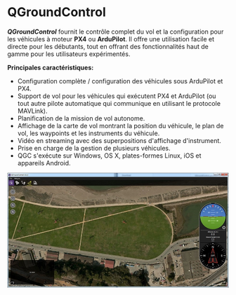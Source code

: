 # QGroundControl 


**_QGroundControl_** fournit le contrôle complet du vol et la configuration pour les véhicules à moteur **PX4** ou **ArduPilot**. Il offre une utilisation facile et directe pour les débutants, tout en offrant des fonctionnalités haut de gamme pour les utilisateurs expérimentés.

**Principales caractéristiques:**

* Configuration complète / configuration des véhicules sous ArduPilot et PX4.
* Support de vol pour les véhicules qui exécutent PX4 et ArduPilot (ou tout autre pilote automatique qui communique en utilisant le protocole MAVLink).
* Planification de la mission de vol autonome.
* Affichage de la carte de vol montrant la position du véhicule, le plan de vol, les waypoints et les instruments du véhicule.
* Vidéo en streaming avec des superpositions d'affichage d'instrument.
* Prise en charge de la gestion de plusieurs véhicules.
* QGC s'exécute sur Windows, OS X, plates-formes Linux, iOS et appareils Android.

![qgroundcontrol](../images/qgc.jpg)



